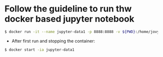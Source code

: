 # Follow the guideline to run thw docker based jupyter notebook
```bash
$ docker run -it --name jupyter-data1 -p 8888:8888 -v ${PWD}:/home/jovyan/work -e JUPYTER_ENABLE_LAB=yes jupyter/datascience-notebook
```

- After first run and stopping the container:
```bash
$ docker start -ia jupyter-data1
```

